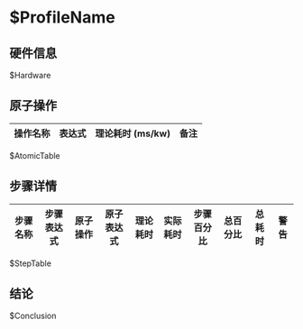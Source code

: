 # $ProfileName

## 硬件信息

$Hardware

## 原子操作

| 操作名称 | 表达式 | 理论耗时 (ms/kw) | 备注 |
| --- | --- | --- | --- |
$AtomicTable

## 步骤详情

| 步骤名称 | 步骤表达式 | 原子操作 | 原子表达式 | 理论耗时 | 实际耗时 | 步骤百分比 | 总百分比 | 总耗时 | 警告 |
| --- | --- | --- | --- | --- | --- | --- | --- | --- | --- |
$StepTable

## 结论

$Conclusion
